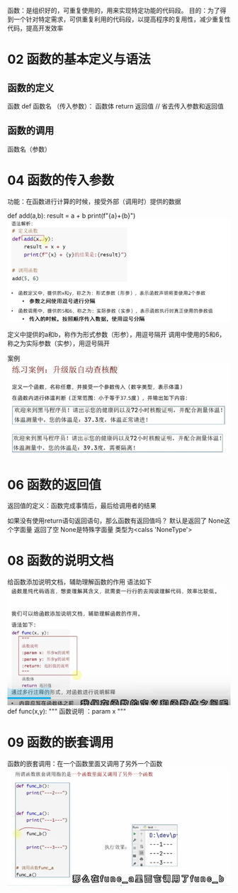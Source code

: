 

函数：是组织好的，可重复使用的，用来实现特定功能的代码段。
    目的：为了得到一个针对特定需求，可供重复利用的代码段，以提高程序的复用性，减少重复性代码，提高开发效率

# 02 函数的基本定义与语法
## 函数的定义
函数
def 函数名 （传入参数）：
    函数体
    return 返回值
// 省去传入参数和返回值


## 函数的调用
函数名（参数）


# 04 函数的传入参数
功能：在函数进行计算的时候，接受外部（调用时）提供的数据

def add(a,b):
    result = a + b
    print(f"{a}+{b}")
![img.png](img.png)

定义中提供的a和b，称作为形式参数（形参），用逗号隔开
调用中使用的5和6，称之为实际参数（实参），用逗号隔开

案例
![img_1.png](img_1.png)

# 06 函数的返回值
返回值的定义：函数完成事情后，最后给调用者的结果

如果没有使用return语句返回语句，那么函数有返回值吗？
默认是返回了 None这个字面量 返回了空
None是特殊字面量 类型为<calss 'NoneType'>


# 08 函数的说明文档
给函数添加说明文档，辅助理解函数的作用
语法如下
![img_2.png](img_2.png)
def func(x,y):
    """
函数说明
：param x
"""


# 09 函数的嵌套调用
函数的嵌套调用：在一个函数里面又调用了另外一个函数
![img_3.png](img_3.png)

